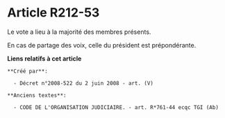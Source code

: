 # Article R212-53

Le vote a lieu à la majorité des membres présents.

En cas de partage des voix, celle du président est prépondérante.

**Liens relatifs à cet article**

	**Créé par**:

	  - Décret n°2008-522 du 2 juin 2008 - art. (V)

	**Anciens textes**:

	  - CODE DE L'ORGANISATION JUDICIAIRE. - art. R*761-44 ecqc TGI (Ab)
